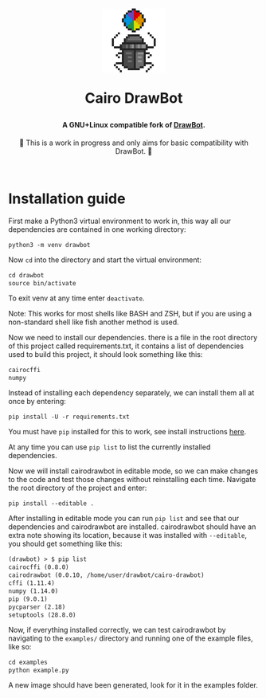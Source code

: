 <h1 align="center">
  <a href="https://github.com/eliheuer/CairoDrawBot"><img src="images/icon-4x.gif" alt="DrawBot" width="128" height="128"/></a><br>
  <p>Cairo DrawBot</p>
</h1>

<h4 align="center">A GNU+Linux compatible fork of <a href="https://github.com/typemytype/drawbot">DrawBot</a>.</h4>
<p align="center">🚧 This is a work in progress and only aims for basic compatibility with DrawBot. 🚧</p>
<br>

# Installation guide

First make a Python3 virtual environment to work in, this way all our dependencies are contained in one working directory:
```
python3 -m venv drawbot
```
Now `cd` into the directory and start the virtual environment:
```
cd drawbot
source bin/activate
```
To exit venv at any time enter `deactivate`.

Note: This works for most shells like BASH and ZSH, but if you are using a non-standard shell like fish another method is used.

Now we need to install our dependencies. there is a file in the root directory of this project called requirements.txt, it contains a list of dependencies used to build this project, it should look something like this:
```
cairocffi
numpy
```
Instead of installing each dependency separately, we can install them all at once by entering:
```
pip install -U -r requirements.txt
```
You must have `pip` installed for this to work, see install instructions [here](https://pip.pypa.io/en/stable/installing/).

At any time you can use `pip list` to list the currently installed dependencies.

Now we will install cairodrawbot in editable mode, so we can make changes to the code and test those changes without reinstalling each time. Navigate the root directory of the project and enter:
```
pip install --editable .
```
After installing in editable mode you can run `pip list` and see that our dependencies and cairodrawbot are installed. cairodrawbot should have an extra note showing its location, because it was installed with `--editable`, you should get something like this:
```
(drawbot) > $ pip list
cairocffi (0.8.0)
cairodrawbot (0.0.10, /home/user/drawbot/cairo-drawbot)
cffi (1.11.4)
numpy (1.14.0)
pip (9.0.1)
pycparser (2.18)
setuptools (28.8.0)
```
Now, if everything installed correctly, we can test cairodrawbot by navigating to the `examples/` directory and running one of the example files, like so:
```
cd examples
python example.py
```
A new image should have been generated, look for it in the examples folder.
